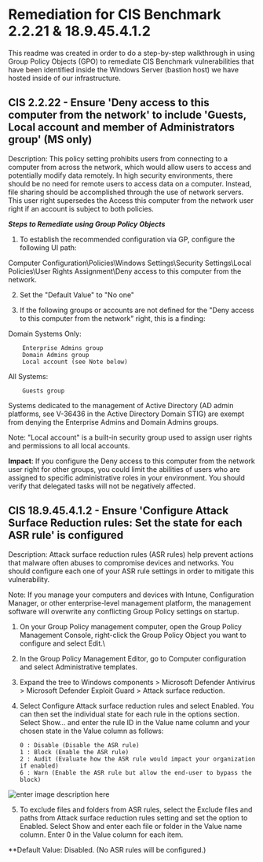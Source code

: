 # Remediation for CIS Benchmark 2.2.21 & 18.9.45.4.1.2

This readme was created in order to do a step-by-step walkthrough in using Group Policy Objects (GPO) to remediate CIS Benchmark vulnerabilities that have been identified inside the Windows Server (bastion host) we have hosted inside of our infrastructure. 

## **CIS 2.2.22 - Ensure 'Deny access to this computer from the network' to include 'Guests, Local account and member of Administrators group' (MS only)**

Description: This policy setting prohibits users from connecting to a computer from across the network, which would allow users to access and potentially modify data remotely. In high security environments, there should be no need for remote users to access data on a computer. Instead, file sharing should be accomplished through the use of network servers. This user right supersedes the Access this computer from the network user right if an account is subject to both policies.


***Steps to Remediate using Group Policy Objects***

 1. To establish the recommended configuration via GP, configure the following UI path: 

Computer Configuration\Policies\Windows Settings\Security Settings\Local Policies\User Rights 		Assignment\Deny access to this computer from the network.

2. Set the "Default Value" to "No one"

3. If the following groups or accounts are not defined for the "Deny access to this computer from the network" right, this is a finding:  
  
Domain Systems Only:  
		
		Enterprise Admins group  
		Domain Admins group  
		Local account (see Note below)  
  
All Systems:  

		Guests group  
  
Systems dedicated to the management of Active Directory (AD admin platforms, see V-36436 in the Active Directory Domain STIG) are exempt from denying the Enterprise Admins and Domain Admins groups.  
  
Note: "Local account" is a built-in security group used to assign user rights and permissions to all local accounts.

**Impact**: If you configure the Deny access to this computer from the network user right for other groups, you could limit the abilities of users who are assigned to specific administrative roles in your environment. You should verify that delegated tasks will not be negatively affected.

## CIS 18.9.45.4.1.2 -  Ensure 'Configure Attack Surface Reduction rules: Set the state for each ASR rule' is configured

Description: Attack surface reduction rules (ASR rules) help prevent actions that malware often abuses to compromise devices and networks. You should configure each one of your ASR rule settings in order to mitigate this vulnerability.

Note: If you manage your computers and devices with Intune, Configuration Manager, or other enterprise-level management platform, the management software will overwrite any conflicting Group Policy settings on startup.

 1. On your Group Policy management computer, open the Group Policy Management Console, right-click the Group Policy Object you want to configure and select Edit.\

 2. In the Group Policy Management Editor, go to Computer configuration and select Administrative templates.

 3. Expand the tree to Windows components > Microsoft Defender Antivirus > Microsoft Defender Exploit Guard > Attack surface reduction.

 4. Select Configure Attack surface reduction rules and select Enabled. You can then set the individual state for each rule in the options section. Select Show... and enter the rule ID in the Value name column and your chosen state in the Value column as follows:

		0 : Disable (Disable the ASR rule)
		1 : Block (Enable the ASR rule)
		2 : Audit (Evaluate how the ASR rule would impact your organization if enabled)
		6 : Warn (Enable the ASR rule but allow the end-user to bypass the block)
		
![enter image description here](https://docs.microsoft.com/en-us/microsoft-365/security/defender-endpoint/images/asr-rules-gp.png?view=o365-worldwide#lightbox)


 5. To exclude files and folders from ASR rules, select the Exclude files and paths from Attack surface reduction rules setting and set the option to Enabled. Select Show and enter each file or folder in the Value name column. Enter 0 in the Value column for each item.

**Default Value:  Disabled. (No ASR rules will be configured.)